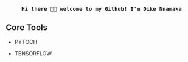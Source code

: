 

<!--
**Nnamaka/Nnamaka** is a ✨ _special_ ✨ repository because its `README.md` (this file) appears on your GitHub profile.

Here are some ideas to get you started:

- 🔭 I’m currently working on ...
- 🌱 I’m currently learning ...
- 👯 I’m looking to collaborate on ...
- 🤔 I’m looking for help with ...
- 💬 Ask me about ...
- 📫 How to reach me: ...
- 😄 Pronouns: ...
- ⚡ Fun fact: ...
#### Design , Build and Maintain ML/DL systems
-->

<!-- ![Design , Build and Maintain ML/DL systems](https://github.com/Nnamaka/Nnamaka/blob/main/Dike%20nnamaka%20(1).png) -->

<h4 align="center"><samp> Hi there 👋🏾  welcome to my Github! I'm Dike Nnamaka </samp></h4>

## Core Tools
*  PYTOCH

*  TENSORFLOW

